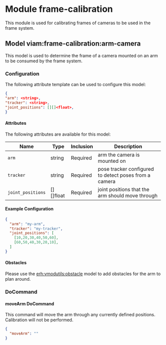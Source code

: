 # Module frame-calibration 

This module is used for calibrating frames of cameras to be used in the frame system.

## Model viam:frame-calibration:arm-camera

This model is used to determine the frame of a camera mounted on an arm to be consumed by the frame system.

### Configuration

The following attribute template can be used to configure this model:

```json
{
"arm": <string>,
"tracker": <string>,
"joint_positions": [][]<float>,
}
```

#### Attributes

The following attributes are available for this model:

| Name          | Type   | Inclusion | Description                |
|---------------|--------|-----------|----------------------------|
| `arm` | string | Required  | arm the camera is mounted on |
| `tracker` | string | Required  | pose tracker configured to detect poses from a camera |
| `joint_positions` | [][]float  | Required  | joint positions that the arm should move through |

#### Example Configuration

```json
{
  "arm": "my-arm",
  "tracker": "my-tracker",
  "joint_positions": [
    [10,20,30,40,50,60], 
    [60,50,40,30,20,10], 
  ]
}
```

#### Obstacles

Please use the [erh:vmodutils:obstacle](https://app.viam.com/module/erh/vmodutils) model to add obstacles for the arm to plan around.

### DoCommand

#### moveArm DoCommand

This command will move the arm through any currently defined positions. Calibration will not be performed.

```json
{
  "moveArm": ""
}
```
